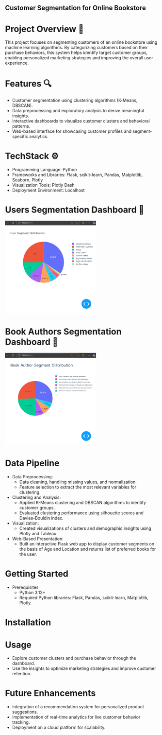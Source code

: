 ## Customer Segmentation for Online Bookstore
# Project Overview 🌟
This project focuses on segmenting customers of an online bookstore using machine learning algorithms. By categorizing customers based on their purchase behaviors, this system helps identify target customer groups, enabling personalized marketing strategies and improving the overall user experience.

# Features 🔍
- Customer segmentation using clustering algorithms (K-Means, DBSCAN).
- Data preprocessing and exploratory analysis to derive meaningful insights.
- Interactive dashboards to visualize customer clusters and behavioral patterns.
- Web-based interface for showcasing customer profiles and segment-specific analytics.

# TechStack ⚙️
- Programming Language: Python
- Frameworks and Libraries: Flask, scikit-learn, Pandas, Matplotlib, Seaborn, Plotly
- Visualization Tools: Plotly Dash
- Deployment Environment: Localhost

# Users Segmentation Dashboard 📸
<img src="Users_Dashboard.jpg" width="300" />

# Book Authors Segmentation Dashboard 📸
<img src="Book_Author_Segmentation.jpg" width="300" />

# Data Pipeline
- Data Preprocessing:
    - Data cleaning, handling missing values, and normalization.
    - Feature selection to extract the most relevant variables for clustering.
- Clustering and Analysis:
    - Applied K-Means clustering and DBSCAN algorithms to identify customer groups.
    - Evaluated clustering performance using silhouette scores and Davies-Bouldin index.
- Visualization:
    - Created visualizations of clusters and demographic insights using Plotly and Tableau.
- Web-Based Presentation:
    - Built an interactive Flask web app to display customer segments on the basis of Age and Location and returns list of preferred books for the user.
# Getting Started
- Prerequisites
    - Python 3.12+
    - Required Python libraries: Flask, Pandas, scikit-learn, Matplotlib, Plotly.
# Installation 

# Usage
- Explore customer clusters and purchase behavior through the dashboard.
- Use the insights to optimize marketing strategies and improve customer retention.
# Future Enhancements
- Integration of a recommendation system for personalized product suggestions.
- Implementation of real-time analytics for live customer behavior tracking.
- Deployment on a cloud platform for scalability.
